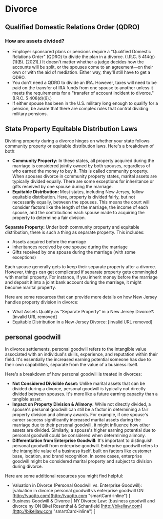 # Divorce

## Qualified Domestic Relations Order (QDRO)

### How are assets divided?

- Employer sponsored plans or pensions require a "Qualified Domestic Relations Order" (QDRO) to divide the plan in a divorce. (I.R.C. 5 414(p)(1)(B). (2021).) It doesn't matter whether a judge decides how the accounts will be split, or the spouses come to an agreement—on their own or with the aid of mediation. Either way, they'll still have to get a QDRO.
- You don't need a QDRO to divide an IRA. However, taxes will need to be paid on the transfer of IRA funds from one spouse to another unless it meets the requirements for a "transfer of account incident to divorce." (I.R.C. 5 408(d)(6).)
- If either spouse has been in the U.S. military long enough to qualify for a pension, be aware that there are complex rules that control dividing military pensions.

## State Property Equitable Distribution Laws

Dividing property during a divorce hinges on whether your state follows community property or equitable distribution laws. Here's a breakdown of both:

- **Community Property:** In these states, all property acquired during the marriage is considered jointly owned by both spouses, regardless of who earned the money to buy it. This is called community property. When spouses divorce in community property states, marital assets are typically divided equally. There are some exceptions for inheritance or gifts received by one spouse during the marriage.
- **Equitable Distribution:** Most states, including New Jersey, follow equitable distribution. Here, property is divided fairly, but not necessarily equally, between the spouses. This means the court will consider factors like the length of the marriage, the income of each spouse, and the contributions each spouse made to acquiring the property to determine a fair division.

**Separate Property:** Under both community property and equitable distribution, there is such a thing as separate property. This includes:

- Assets acquired before the marriage
- Inheritances received by one spouse during the marriage
- Gifts received by one spouse during the marriage (with some exceptions)

Each spouse generally gets to keep their separate property after a divorce. However, things can get complicated if separate property gets commingled with marital property. For instance, if you inherit money before the marriage and deposit it into a joint bank account during the marriage, it might become marital property.

Here are some resources that can provide more details on how New Jersey handles property division in divorce:

- What Assets Qualify as “Separate Property” in a New Jersey Divorce?: [invalid URL removed]
- Equitable Distribution in a New Jersey Divorce: [invalid URL removed]

## personal goodwill

In divorce settlements, personal goodwill refers to the intangible value associated with an individual's skills, experience, and reputation within their field. It's essentially the increased earning potential someone has due to their own capabilities, separate from the value of a business itself.

Here's a breakdown of how personal goodwill is treated in divorces:

- **Not Considered Divisible Asset:** Unlike marital assets that can be divided during a divorce, personal goodwill is typically not directly divided between spouses. It's more like a future earning capacity than a tangible asset.
- **Impact on Property Division & Alimony:** While not directly divided, a spouse's personal goodwill can still be a factor in determining a fair property division and alimony awards. For example, if one spouse's career success significantly increased marital assets during the marriage due to their personal goodwill, it might influence how other assets are divided. Similarly, a spouse's higher earning potential due to personal goodwill could be considered when determining alimony.
- **Differentiation from Enterprise Goodwill:** It's important to distinguish personal goodwill from enterprise goodwill. Enterprise goodwill refers to the intangible value of a business itself, built on factors like customer base, location, and brand recognition. In some cases, enterprise goodwill might be considered marital property and subject to division during divorce.

Here are some additional resources you might find helpful:

- Valuation in Divorce (Personal Goodwill vs. Enterprise Goodwill): [valuation in divorce personal goodwill vs enterprise goodwill ON [http://vuotto.com](http://vuotto.com "smartCard-inline") ]
- Business Goodwill & Divorce | NY Divorce Law: [business goodwill and divorce ny ON Bikel Rosenthal & Schanfield [http://bikellaw.com](http://bikellaw.com "smartCard-inline") ]
